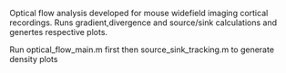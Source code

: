 Optical flow analysis developed for mouse widefield imaging cortical recordings.
Runs gradient,divergence and source/sink calculations and genertes respective plots.

Run optical_flow_main.m first then source_sink_tracking.m to generate density plots

